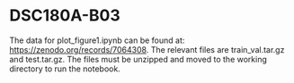# DSC180A-B03

The data for plot_figure1.ipynb can be found at: https://zenodo.org/records/7064308. The relevant files are train_val.tar.gz and test.tar.gz. The files must be unzipped and moved to the working directory to run the notebook.
